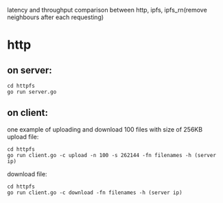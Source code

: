 latency and throughput comparison between http, ipfs, ipfs_rn(remove neighbours after each requesting)
# http
## on server:

```
cd httpfs
go run server.go

```

## on client:
one example of uploading and download 100 files with size of 256KB 
upload file:
````
cd httpfs
go run client.go -c upload -n 100 -s 262144 -fn filenames -h (server ip)
````

download file:
```
cd httpfs
go run client.go -c download -fn filenames -h (server ip)
```



